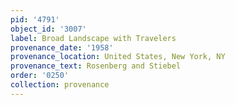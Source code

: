 ```yaml
---
pid: '4791'
object_id: '3007'
label: Broad Landscape with Travelers
provenance_date: '1958'
provenance_location: United States, New York, NY
provenance_text: Rosenberg and Stiebel
order: '0250'
collection: provenance
---
```


